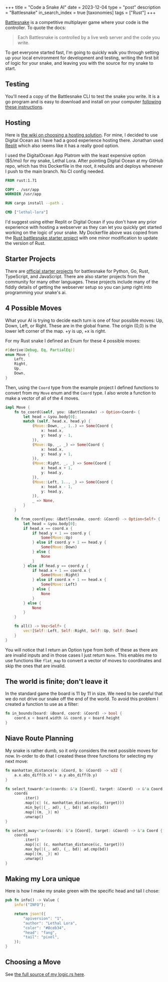 +++
title = "Code a Snake AI"
date = 2023-12-04
type = "post"
description = "Battlesnake"
in_search_index = true
[taxonomies]
tags = ["Rust"]
+++

[Battlesnake](https://play.battlesnake.com/) is a competitive multiplayer game where your code is the controller.
To quote the docs:

> Each Battlesnake is controlled by a live web server and the code you write.

To get everyone started fast, I'm going to quickly walk you through setting up your local environment for development and testing, writing the first bit of logic for your snake, and leaving you with the source for my snake to start.

## Testing

You'll need a copy of the Battlesnake CLI to test the snake you write.
It is a go program and is easy to download and install on your computer [following these instructions](https://github.com/BattlesnakeOfficial/rules/tree/main/cli).

## Hosting

Here is [the wiki on choosing a hosting solution](https://docs.battlesnake.com/guides/tips/hosting-suggestions).
For mine, I decided to use Digital Ocean as I have had a good experience hosting there.
Jonathan used [Replit](https://docs.battlesnake.com/quickstart) which also seems like it has a really good option.

I used the DigitalOcean App Platrom with the least expensive option ($5/mo) for my snake, Lethal Lora.
After pointing Digital Ocean at my GitHub repo, which has this Dockerfile in the root, it rebuilds and deploys whenever I push to the main branch.
No CI config needed.

```Dockerfile
FROM rust:1.71

COPY . /usr/app
WORKDIR /usr/app

RUN cargo install --path .

CMD ["lethal-lora"]
```

I'd suggest using either Replit or Digital Ocean if you don't have any prior experience with hosting a webserver as they can let you quickly get started working on the logic of your snake.
My Dockerfile above was copied from the [Rust battlesnake starter project](https://github.com/BattlesnakeOfficial/starter-snake-rust) with one minor modification to update the version of Rust.

## Starter Projects

There are [official starter projects](https://docs.battlesnake.com/starter-projects#official-templates) for battlesnake for Python, Go, Rust, TypeScript, and JavaScript.
There are also starter projects from the community for many other languages.
These projects include many of the fiddly details of getting the webserver setup so you can jump right into programming your snake's ai.

## 4 Possible Moves

What your AI is trying to decide each turn is one of four possible moves: Up, Down, Left, or Right.
These are in the global frame.
The origin (0,0) is the lower left corner of the map.
+y is up, +x is right.

For my Rust snake I defined an Enum for these 4 possible moves:

```rust
#[derive(Debug, Eq, PartialEq)]
enum Move {
    Left,
    Right,
    Up,
    Down,
}
```

Then, using the `Coord` type from the example project I defined functions to convert from my `Move` enum and the `Coord` type.
I also wrote a function to make a vector of all of the 4 moves.

```rust
impl Move {
    fn to_coord(&self, you: &Battlesnake) -> Option<Coord> {
        let head = &you.body[0];
        match (self, head.x, head.y) {
            (Move::Down, _, 1..) => Some(Coord {
                x: head.x,
                y: head.y - 1,
            }),
            (Move::Up, _, _) => Some(Coord {
                x: head.x,
                y: head.y + 1,
            }),
            (Move::Right, _, _) => Some(Coord {
                x: head.x + 1,
                y: head.y,
            }),
            (Move::Left, 1.., _) => Some(Coord {
                x: head.x - 1,
                y: head.y,
            }),
            _ => None,
        }
    }

    fn from_coord(you: &Battlesnake, coord: &Coord) -> Option<Self> {
        let head = &you.body[0];
        if head.x == coord.x {
            if head.y + 1 == coord.y {
                Some(Move::Up)
            } else if coord.y + 1 == head.y {
                Some(Move::Down)
            } else {
                None
            }
        } else if head.y == coord.y {
            if head.x + 1 == coord.x {
                Some(Move::Right)
            } else if coord.x + 1 == head.x {
                Some(Move::Left)
            } else {
                None
            }
        } else {
            None
        }
    }

    fn all() -> Vec<Self> {
        vec![Self::Left, Self::Right, Self::Up, Self::Down]
    }
}
```

You will notice that I return an Option type from both of these as there are are invalid inputs and in those cases I just return `None`.
This enables me to use functions like `flat_map` to convert a vector of moves to coordinates and skip the ones that are invalid.

## The world is finite; don't leave it

In the standard game the board is 11 by 11 in size.
We need to be careful that we do not drive our snake off the end of the world.
To avoid this problem I created a function to use as a filter:

```rust
fn in_bounds(board: &Board, coord: &Coord) -> bool {
    coord.x < board.width && coord.y < board.height
}
```

## Niave Route Planning

My snake is rather dumb, so it only considers the next possible moves for now.
In-order to do that I created these three functions for selecting my next move:

```rust
fn manhattan_distance(a: &Coord, b: &Coord) -> u32 {
    a.x.abs_diff(b.x) + a.y.abs_diff(b.y)
}

fn select_toward<'a>(coords: &'a [Coord], target: &Coord) -> &'a Coord {
    coords
        .iter()
        .map(|c| (c, manhattan_distance(&c, target)))
        .min_by(|(_, ad), (_, bd)| ad.cmp(bd))
        .map(|(m, _)| m)
        .unwrap()
}

fn select_away<'a>(coords: &'a [Coord], target: &Coord) -> &'a Coord {
    coords
        .iter()
        .map(|c| (c, manhattan_distance(&c, target)))
        .max_by(|(_, ad), (_, bd)| ad.cmp(bd))
        .map(|(m, _)| m)
        .unwrap()
}
```

## Making my Lora unique

Here is how I make my snake green with the specific head and tail I chose:

```rust
pub fn info() -> Value {
    info!("INFO");

    return json!({
        "apiversion": "1",
        "author": "Lethal Lora",
        "color": "#8ceb34",
        "head": "fang",
        "tail": "pixel",
    });
}
```

## Choosing a Move

See [the full source of my logic.rs here](./logic.rs).
